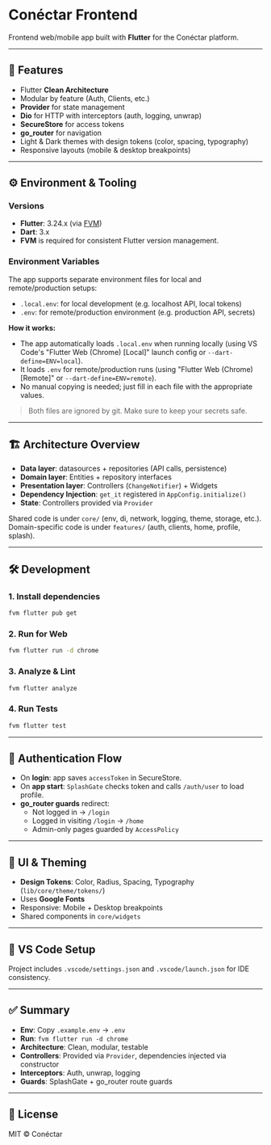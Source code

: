 # Conéctar Frontend

Frontend web/mobile app built with **Flutter** for the Conéctar platform.

---

## 🚀 Features

- Flutter **Clean Architecture**
- Modular by feature (Auth, Clients, etc.)
- **Provider** for state management
- **Dio** for HTTP with interceptors (auth, logging, unwrap)
- **SecureStore** for access tokens
- **go_router** for navigation
- Light & Dark themes with design tokens (color, spacing, typography)
- Responsive layouts (mobile & desktop breakpoints)

---

## ⚙️ Environment & Tooling

### Versions

- **Flutter**: 3.24.x (via [FVM](https://fvm.app/docs/getting_started/installation))
- **Dart**: 3.x
- **FVM** is required for consistent Flutter version management.

### Environment Variables

The app supports separate environment files for local and remote/production setups:

- `.local.env`: for local development (e.g. localhost API, local tokens)
- `.env`: for remote/production environment (e.g. production API, secrets)

**How it works:**

- The app automatically loads `.local.env` when running locally (using VS Code's "Flutter Web (Chrome) [Local]" launch config or `--dart-define=ENV=local`).
- It loads `.env` for remote/production runs (using "Flutter Web (Chrome) [Remote]" or `--dart-define=ENV=remote`).
- No manual copying is needed; just fill in each file with the appropriate values.

> Both files are ignored by git. Make sure to keep your secrets safe.

---

## 🏗️ Architecture Overview

- **Data layer**: datasources + repositories (API calls, persistence)
- **Domain layer**: Entities + repository interfaces
- **Presentation layer**: Controllers (`ChangeNotifier`) + Widgets
- **Dependency Injection**: `get_it` registered in `AppConfig.initialize()`
- **State**: Controllers provided via `Provider`

Shared code is under `core/` (env, di, network, logging, theme, storage, etc.).  
Domain-specific code is under `features/` (auth, clients, home, profile, splash).

---

## 🛠️ Development

### 1. Install dependencies

```bash
fvm flutter pub get
```

### 2. Run for Web

```bash
fvm flutter run -d chrome
```

### 3. Analyze & Lint

```bash
fvm flutter analyze
```

### 4. Run Tests

```bash
fvm flutter test
```

---

## 🔑 Authentication Flow

- On **login**: app saves `accessToken` in SecureStore.
- On **app start**: `SplashGate` checks token and calls `/auth/user` to load profile.
- **go_router guards** redirect:
  - Not logged in → `/login`
  - Logged in visiting `/login` → `/home`
  - Admin-only pages guarded by `AccessPolicy`

---

## 🎨 UI & Theming

- **Design Tokens**: Color, Radius, Spacing, Typography (`lib/core/theme/tokens/`)
- Uses **Google Fonts**
- Responsive: Mobile + Desktop breakpoints
- Shared components in `core/widgets`

---

## 📂 VS Code Setup

Project includes `.vscode/settings.json` and `.vscode/launch.json` for IDE consistency.

---

## ✅ Summary

- **Env**: Copy `.example.env` → `.env`
- **Run**: `fvm flutter run -d chrome`
- **Architecture**: Clean, modular, testable
- **Controllers**: Provided via `Provider`, dependencies injected via constructor
- **Interceptors**: Auth, unwrap, logging
- **Guards**: SplashGate + go_router route guards

---

## 📜 License

MIT © Conéctar
